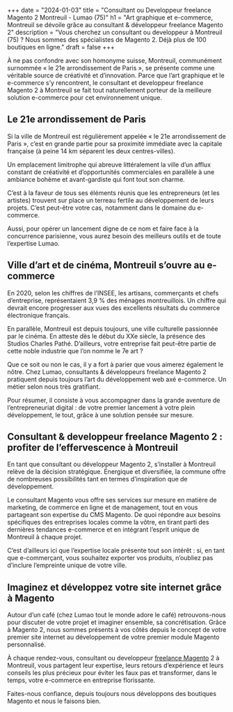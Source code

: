 +++
date = "2024-01-03"
title = "Consultant ou Developpeur freelance Magento 2 Montreuil - Lumao (75)"
h1 = "Art graphique et e-commerce, Montreuil se dévoile grâce au consultant & développeur freelance Magento 2"
description = "Vous cherchez un consultant ou developpeur à Montreuil (75) ? Nous sommes des spécialistes de Magento 2. Déjà plus de 100 boutiques en ligne."
draft = false
+++

À ne pas confondre avec son homonyme suisse, Montreuil, communément surnommée « le 21e arrondissement de Paris », se présente comme une véritable source de créativité et d’innovation. Parce que l’art graphique et le e-commerce s’y rencontrent, le consultant et developpeur freelance Magento 2 à Montreuil se fait tout naturellement porteur de la meilleure solution e-commerce pour cet environnement unique.

## Le 21e arrondissement de Paris

Si la ville de Montreuil est régulièrement appelée « le 21e arrondissement de Paris », c’est en grande partie pour sa proximité immédiate avec la capitale française (à peine 14 km séparent les deux centres-villes).

Un emplacement limitrophe qui abreuve littéralement la ville d’un afflux constant de créativité et d’opportunités commerciales en parallèle à une ambiance bohème et avant-gardiste qui font tout son charme.

C’est à la faveur de tous ses éléments réunis que les entrepreneurs (et les artistes) trouvent sur place un terreau fertile au développement de leurs projets. C’est peut-être votre cas, notamment dans le domaine du e-commerce.

Aussi, pour opérer un lancement digne de ce nom et faire face à la concurrence parisienne, vous aurez besoin des meilleurs outils et de toute l’expertise Lumao.

## Ville d’art et de cinéma, Montreuil s’ouvre au e-commerce

En 2020, selon les chiffres de l’INSEE, les artisans, commerçants et chefs d’entreprise, représentaient 3,9 % des ménages montreuillois. Un chiffre qui devrait encore progresser aux vues des excellents résultats du commerce électronique français.

En parallèle, Montreuil est depuis toujours, une ville culturelle passionnée par le cinéma. En atteste dès le début du XXe siècle, la présence des Studios Charles Pathé. D’ailleurs, votre entreprise fait peut-être partie de cette noble industrie que l’on nomme le 7e art ?

Que ce soit ou non le cas, il y a fort à parier que vous aimerez également le nôtre. Chez Lumao, consultants & développeurs freelance Magento 2 pratiquent depuis toujours l’art du développement web axé e-commerce. Un métier selon nous très gratifiant.

Pour résumer, il consiste à vous accompagner dans la grande aventure de l’entrepreneuriat digital : de votre premier lancement à votre plein développement, le tout, grâce à une solution pensée sur mesure.

## Consultant & developpeur freelance Magento 2 : profiter de l’effervescence à Montreuil

En tant que consultant ou développeur Magento 2, s’installer à Montreuil relève de la décision stratégique. Énergique et diversifiée, la commune offre de nombreuses possibilités tant en termes d’inspiration que de développement.

Le consultant Magento vous offre ses services sur mesure en matière de marketing, de commerce en ligne et de management, tout en vous partageant son expertise du CMS Magento. De quoi répondre aux besoins spécifiques des entreprises locales comme la vôtre, en tirant parti des dernières tendances e-commerce et en intégrant l’esprit unique de Montreuil à chaque projet.

C’est d’ailleurs ici que l’expertise locale présente tout son intérêt : si, en tant que e-commerçant, vous souhaitez exporter vos produits, n’oubliez pas d’inclure l’empreinte unique de votre ville.

## Imaginez et développez votre site internet grâce à Magento

Autour d’un café (chez Lumao tout le monde adore le café) retrouvons-nous pour discuter de votre projet et imaginer ensemble, sa concrétisation. Grâce à Magento 2, nous sommes présents à vos côtés depuis le concept de votre premier site internet au développement de votre premier module Magento personnalisé.

À chaque rendez-vous, consultant ou developpeur [freelance Magento](/ecommerce/cms/magento/freelance/) 2 à Montreuil, vous partagent leur expertise, leurs retours d’expérience et leurs conseils les plus précieux pour éviter les faux pas et transformer, dans le temps, votre e-commerce en entreprise florissante.

Faites-nous confiance, depuis toujours nous développons des boutiques Magento et nous le faisons bien.
